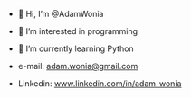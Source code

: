- 👋 Hi, I’m @AdamWonia
- 👀 I’m interested in programming
- 🌱 I’m currently learning Python



- e-mail: adam.wonia@gmail.com
- Linkedin: www.linkedin.com/in/adam-wonia

<!---
AdamWonia/AdamWonia is a ✨ special ✨ repository because its `README.md` (this file) appears on your GitHub profile.
You can click the Preview link to take a look at your changes.
--->

